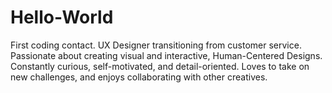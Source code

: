 # Hello-World
First coding contact.
UX Designer transitioning from customer service. Passionate about creating visual and interactive, Human-Centered Designs. Constantly curious, self-motivated, and detail-oriented. Loves to take on new challenges, and enjoys collaborating with other creatives.
